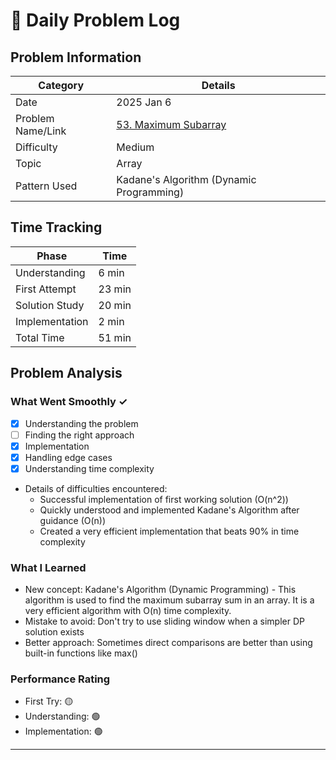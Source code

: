# 📝 Daily Problem Log

## Problem Information
| Category          | Details                                                                             |
|-------------------|-------------------------------------------------------------------------------------|
| Date              | 2025 Jan 6                                                                          |
| Problem Name/Link | [53. Maximum Subarray](https://leetcode.com/problems/maximum-subarray/description/) |
| Difficulty        | Medium                                                                              |
| Topic             | Array                                                                               |
| Pattern Used      | Kadane's Algorithm (Dynamic Programming)                                            |

## Time Tracking
| Phase          | Time   |
|----------------|--------|
| Understanding  | 6 min  |
| First Attempt  | 23 min |
| Solution Study | 20 min |
| Implementation | 2 min  |
| Total Time     | 51 min |

## Problem Analysis
### What Went Smoothly ✓
- [x] Understanding the problem
- [ ] Finding the right approach
- [x] Implementation
- [x] Handling edge cases
- [x] Understanding time complexity
- Details of difficulties encountered:
  - Successful implementation of first working solution (O(n^2))
  - Quickly understood and implemented Kadane's Algorithm after guidance (O(n))
  - Created a very efficient implementation that beats 90% in time complexity

### What I Learned
- New concept: Kadane's Algorithm (Dynamic Programming) - This algorithm is used to find the maximum subarray sum in an array. It is a very efficient algorithm with O(n) time complexity.
- Mistake to avoid: Don't try to use sliding window when a simpler DP solution exists
- Better approach: Sometimes direct comparisons are better than using built-in functions like max()

### Performance Rating
- First Try: 🟡
- Understanding: 🟢
- Implementation: 🟢

---